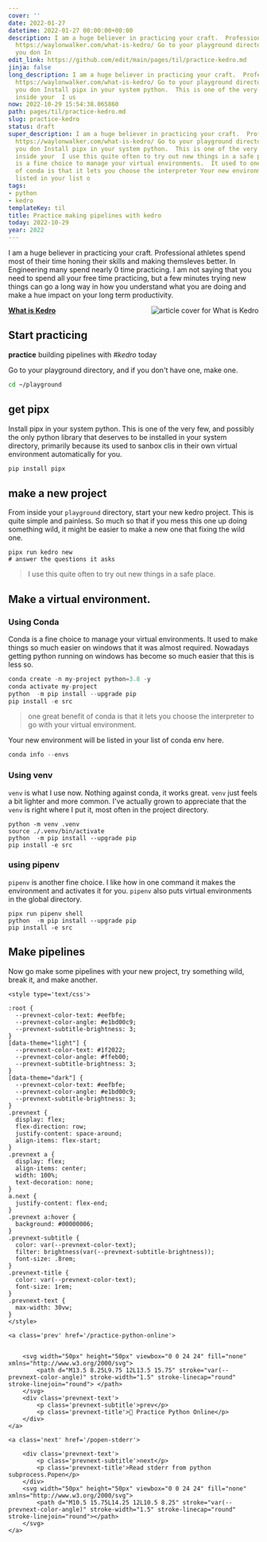 ```yaml
---
cover: ''
date: 2022-01-27
datetime: 2022-01-27 00:00:00+00:00
description: I am a huge believer in practicing your craft.  Professional athletes
  https://waylonwalker.com/what-is-kedro/ Go to your playground directory, and if
  you don In
edit_link: https://github.com/edit/main/pages/til/practice-kedro.md
jinja: false
long_description: I am a huge believer in practicing your craft.  Professional athletes
  https://waylonwalker.com/what-is-kedro/ Go to your playground directory, and if
  you don Install pipx in your system python.  This is one of the very few, and From
  inside your  I us
now: 2022-10-29 15:54:38.065860
path: pages/til/practice-kedro.md
slug: practice-kedro
status: draft
super_description: I am a huge believer in practicing your craft.  Professional athletes
  https://waylonwalker.com/what-is-kedro/ Go to your playground directory, and if
  you don Install pipx in your system python.  This is one of the very few, and From
  inside your  I use this quite often to try out new things in a safe place. Conda
  is a fine choice to manage your virtual environments.  It used to one great benefit
  of conda is that it lets you choose the interpreter Your new environment will be
  listed in your list o
tags:
- python
- kedro
templateKey: til
title: Practice making pipelines with kedro
today: 2022-10-29
year: 2022
---
```


I am a huge believer in practicing your craft.  Professional athletes
spend most of their time honing their skills and making themsleves
better.  In Engineering many spend nearly 0 time practicing.  I am not
saying that you need to spend all your free time practicing, but a few
minutes trying new things can go a long way in how you understand what
you are doing and make a hue impact on your long term productivity.



<div class="onelinelink-wrapper">
    <a class="onelinelink" href="https://waylonwalker.com/what-is-kedro/">
        <img style="float: right;" align='right' src="https://covers.waylonwalker.com/what-is-kedro.jpg" alt="article cover for What is Kedro"/>
        <p><strong>What is Kedro</strong></p>
    </a>
</div>


## Start practicing

**practice** building pipelines with _#kedro_ today

Go to your playground directory, and if you don't have one, make one.

``` bash
cd ~/playground
```

## get pipx

Install pipx in your system python.  This is one of the very few, and
possibly the only python library that deserves to be installed in your
system directory, primarily because its used to sanbox clis in their own
virtual environment automatically for you.

``` bash
pip install pipx
```

## make a new project

From inside your `playground` directory, start your new kedro project.
This is quite simple and painless.  So much so that if you mess this one
up doing something wild, it might be easier to make a new one that
fixing the wild one.

```
pipx run kedro new
# answer the questions it asks
```

> I use this quite often to try out new things in a safe place.

## Make a virtual environment.

### Using Conda

Conda is a fine choice to manage your virtual environments.  It used to
make things so much easier on windows that it was almost required.
Nowadays getting python running on windows has become so much easier
that this is less so.

``` python
conda create -n my-project python=3.8 -y
conda activate my-project
python  -m pip install --upgrade pip
pip install -e src
```

> one great benefit of conda is that it lets you choose the interpreter
> to go with your virtual environment.

Your new environment will be listed in your list of conda env here.

``` python
conda info --envs
```

### Using venv

`venv` is what I use now.  Nothing against conda, it works great.
`venv` just feels a bit lighter and more common.  I've actually grown to
appreciate that the `venv` is right where I put it, most often in the
project directory.

```
python -m venv .venv
source ./.venv/bin/activate
python  -m pip install --upgrade pip
pip install -e src
```

### using pipenv

`pipenv` is another fine choice.  I like how in one command it makes the
environment and activates it for you.  `pipenv` also puts virtual
environments in the global directory.

```
pipx run pipenv shell
python  -m pip install --upgrade pip
pip install -e src
```

## Make pipelines

Now go make some pipelines with your new project, try something wild,
break it, and make another.
<div class='prevnext'>

    <style type='text/css'>

    :root {
      --prevnext-color-text: #eefbfe;
      --prevnext-color-angle: #e1bd00c9;
      --prevnext-subtitle-brightness: 3;
    }
    [data-theme="light"] {
      --prevnext-color-text: #1f2022;
      --prevnext-color-angle: #ffeb00;
      --prevnext-subtitle-brightness: 3;
    }
    [data-theme="dark"] {
      --prevnext-color-text: #eefbfe;
      --prevnext-color-angle: #e1bd00c9;
      --prevnext-subtitle-brightness: 3;
    }
    .prevnext {
      display: flex;
      flex-direction: row;
      justify-content: space-around;
      align-items: flex-start;
    }
    .prevnext a {
      display: flex;
      align-items: center;
      width: 100%;
      text-decoration: none;
    }
    a.next {
      justify-content: flex-end;
    }
    .prevnext a:hover {
      background: #00000006;
    }
    .prevnext-subtitle {
      color: var(--prevnext-color-text);
      filter: brightness(var(--prevnext-subtitle-brightness));
      font-size: .8rem;
    }
    .prevnext-title {
      color: var(--prevnext-color-text);
      font-size: 1rem;
    }
    .prevnext-text {
      max-width: 30vw;
    }
    </style>
    
    <a class='prev' href='/practice-python-online'>
    

        <svg width="50px" height="50px" viewbox="0 0 24 24" fill="none" xmlns="http://www.w3.org/2000/svg">
            <path d="M13.5 8.25L9.75 12L13.5 15.75" stroke="var(--prevnext-color-angle)" stroke-width="1.5" stroke-linecap="round" stroke-linejoin="round"> </path>
        </svg>
        <div class='prevnext-text'>
            <p class='prevnext-subtitle'>prev</p>
            <p class='prevnext-title'>🐍 Practice Python Online</p>
        </div>
    </a>
    
    <a class='next' href='/popen-stderr'>
    
        <div class='prevnext-text'>
            <p class='prevnext-subtitle'>next</p>
            <p class='prevnext-title'>Read stderr from python subprocess.Popen</p>
        </div>
        <svg width="50px" height="50px" viewbox="0 0 24 24" fill="none" xmlns="http://www.w3.org/2000/svg">
            <path d="M10.5 15.75L14.25 12L10.5 8.25" stroke="var(--prevnext-color-angle)" stroke-width="1.5" stroke-linecap="round" stroke-linejoin="round"></path>
        </svg>
    </a>
  </div>
